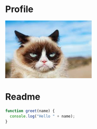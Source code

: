 # Profile

![image grumpy](img/grumpy.jpg)
# Readme

```js
function greet(name) {
  console.log("Hello " + name);
}
```
